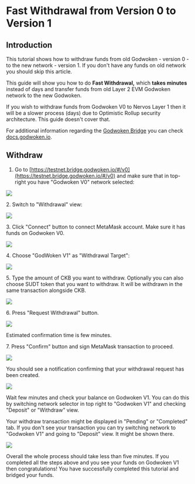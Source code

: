# Fast Withdrawal from Version 0 to Version 1

## Introduction

This tutorial shows how to withdraw funds from old Godwoken - version 0 - to the new network - version 1. If you don't have any funds on old network you should skip this article.

This guide will show you how to do **Fast Withdrawal,** which **takes minutes** instead of days and transfer funds from old Layer 2 EVM Godwoken network to the new Godwoken.

If you wish to withdraw funds from Godwoken V0 to Nervos Layer 1 then it will be a slower process (days) due to Optimistic Rollup security architecture. This guide doesn't cover that.

For additional information regarding the [Godwoken Bridge](https://testnet.bridge.godwoken.io) you can check [docs.godwoken.io](https://docs.godwoken.io/godwokenbridge).

## Withdraw

1. Go to [https://testnet.bridge.godwoken.io/#/v0](https://testnet.bridge.godwoken.io/#/v0) and make sure that in top-right you have "Godwoken V0" network selected:

![](<../.gitbook/assets/image (9) (1).png>)

2\. Switch to "Withdrawal" view:

![](<../.gitbook/assets/image (10) (1) (1).png>)

3\. Click "Connect" button to connect MetaMask account. Make sure it has funds on Godwoken V0.

![](<../.gitbook/assets/image (4).png>)

4\. Choose "GodWoken V1" as "Withdrawal Target":

![](<../.gitbook/assets/image (6).png>)

5\. Type the amount of CKB you want to withdraw. Optionally you can also choose SUDT token that you want to withdraw. It will be withdrawn in the same transaction alongside CKB.

![](<../.gitbook/assets/image (2).png>)

6\. Press "Request Withdrawal" button.

![](<../.gitbook/assets/image (13) (1) (1).png>)

Estimated confirmation time is few minutes.

7\. Press "Confirm" button and sign MetaMask transaction to proceed.

![](../.gitbook/assets/image.png)

You should see a notification confirming that your withdrawal request has been created.

![](<../.gitbook/assets/image (1).png>)

Wait few minutes and check your balance on Godwoken V1. You can do this by switching network selector in top right to "Godwoken V1" and checking "Deposit" or "Withdraw" view.

Your withdraw transaction might be displayed in "Pending" or "Completed" tab. If you don't see your transaction you can try switching network to "Godwoken V1" and going to "Deposit" view. It might be shown there.

![](<../.gitbook/assets/image (3).png>)

Overall the whole process should take less than five minutes. If you completed all the steps above and you see your funds on Godwoken V1 then congratulations! You have successfully completed this tutorial and bridged your funds.
